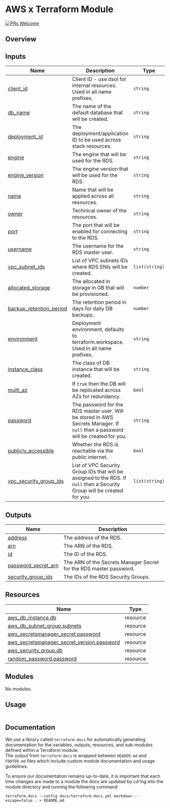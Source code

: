 # AWS x Terraform Module

[![PRs Welcome](https://img.shields.io/badge/PRs-welcome-brightgreen.svg?style=flat-square)](http://makeapullrequest.com)

## Overview
## Inputs

| Name | Description | Type | Default | Required |
|------|-------------|------|---------|:--------:|
| <a name="input_client_id"></a> [client_id](#input_client_id) | Client ID - use dsol for internal resources. Used in all name prefixes. | `string` | n/a | yes |
| <a name="input_db_name"></a> [db_name](#input_db_name) | The name of the default database that will be created. | `string` | n/a | yes |
| <a name="input_deployment_id"></a> [deployment_id](#input_deployment_id) | The deployment/application ID to be used across stack resources. | `string` | n/a | yes |
| <a name="input_engine"></a> [engine](#input_engine) | The engine that will be used for the RDS. | `string` | n/a | yes |
| <a name="input_engine_version"></a> [engine_version](#input_engine_version) | The engine version that will be used for the RDS. | `string` | n/a | yes |
| <a name="input_name"></a> [name](#input_name) | Name that will be applied across all resources. | `string` | n/a | yes |
| <a name="input_owner"></a> [owner](#input_owner) | Technical owner of the resources. | `string` | n/a | yes |
| <a name="input_port"></a> [port](#input_port) | The port that will be enabled for connecting to the RDS. | `string` | n/a | yes |
| <a name="input_username"></a> [username](#input_username) | The username for the RDS master user. | `string` | n/a | yes |
| <a name="input_vpc_subnet_ids"></a> [vpc_subnet_ids](#input_vpc_subnet_ids) | List of VPC subnets IDs where RDS ENIs will be created. | `list(string)` | n/a | yes |
| <a name="input_allocated_storage"></a> [allocated_storage](#input_allocated_storage) | The allocated in storage in GB that will be provisioned. | `number` | `10` | no |
| <a name="input_backup_retention_period"></a> [backup_retention_period](#input_backup_retention_period) | The retention period in days for daily DB backups. | `number` | `5` | no |
| <a name="input_environment"></a> [environment](#input_environment) | Deployment environment, defaults to terraform.workspace. Used in all name prefixes. | `string` | `null` | no |
| <a name="input_instance_class"></a> [instance_class](#input_instance_class) | The class of DB instance that will be created. | `string` | `"db.t3.micro"` | no |
| <a name="input_multi_az"></a> [multi_az](#input_multi_az) | If `true` then the DB will be replicated across AZs for redundancy. | `bool` | `false` | no |
| <a name="input_password"></a> [password](#input_password) | The password for the RDS master user. Will be stored in AWS Secrets Manager. If `null` then a password will be created for you. | `string` | `null` | no |
| <a name="input_publicly_accessible"></a> [publicly_accessible](#input_publicly_accessible) | Whether the RDS is reachable via the public internet. | `bool` | `false` | no |
| <a name="input_vpc_security_group_ids"></a> [vpc_security_group_ids](#input_vpc_security_group_ids) | List of VPC Security Group IDs that will be assigned to the RDS. If `null` then a Security Group will be created for you. | `list(string)` | `null` | no |
## Outputs

| Name | Description |
|------|-------------|
| <a name="output_address"></a> [address](#output_address) | The address of the RDS. |
| <a name="output_arn"></a> [arn](#output_arn) | The ARN of the RDS. |
| <a name="output_id"></a> [id](#output_id) | The ID of the RDS. |
| <a name="output_password_secret_arn"></a> [password_secret_arn](#output_password_secret_arn) | The ARN of the Secrets Manager Secret for the RDS master password. |
| <a name="output_security_group_ids"></a> [security_group_ids](#output_security_group_ids) | The IDs of the RDS Security Groups. |
## Resources

| Name | Type |
|------|------|
| [aws_db_instance.db](https://registry.terraform.io/providers/hashicorp/aws/latest/docs/resources/db_instance) | resource |
| [aws_db_subnet_group.subnets](https://registry.terraform.io/providers/hashicorp/aws/latest/docs/resources/db_subnet_group) | resource |
| [aws_secretsmanager_secret.password](https://registry.terraform.io/providers/hashicorp/aws/latest/docs/resources/secretsmanager_secret) | resource |
| [aws_secretsmanager_secret_version.password](https://registry.terraform.io/providers/hashicorp/aws/latest/docs/resources/secretsmanager_secret_version) | resource |
| [aws_security_group.db](https://registry.terraform.io/providers/hashicorp/aws/latest/docs/resources/security_group) | resource |
| [random_password.password](https://registry.terraform.io/providers/hashicorp/random/latest/docs/resources/password) | resource |
## Modules

No modules.
## Usage

```hcl

```

## Documentation
We use a library called `terraform-docs` for automatically generating documentation for the variables, outputs, resources, and sub-modules defined within a Terraform module.   
The output from `terraform-docs` is wrapped between `HEADER.md` and `FOOTER.md` files which include custom module documentation and usage guidelines.

To ensure our documentation remains up-to-date, it is important that each time changes are made to a module the docs are updated by cd'ing into the module directory and running the following command:  

`terraform-docs --config docs/terraform-docs.yml markdown --escape=false . > README.md`

